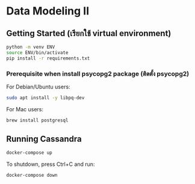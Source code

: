 # Data Modeling II

## Getting Started (เรียกใช้ virtual environment)
```sh
python -m venv ENV
source ENV/bin/activate
pip install -r requirements.txt
```

### Prerequisite when install psycopg2 package (ติดตั้ง psycopg2)

For Debian/Ubuntu users:

```sh
sudo apt install -y libpq-dev
```

For Mac users:

```sh
brew install postgresql
```

## Running Cassandra

```sh
docker-compose up
```

To shutdown, press Ctrl+C and run:

```sh
docker-compose down
```
